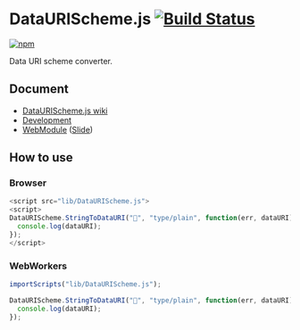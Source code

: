 # DataURIScheme.js [![Build Status](https://api.travis-ci.org/legokichi/DataURIScheme.js.png)](http://travis-ci.org/legokichi/DataURIScheme.js)

[![npm](https://nodei.co/npm/legokichi.dataurischeme.js.png?downloads=true&stars=true)](https://nodei.co/npm/legokichi.dataurischeme.js/)

Data URI scheme converter.

## Document

- [DataURIScheme.js wiki](https://github.com/legokichi/DataURIScheme.js/wiki/DataURIScheme)
- [Development](https://github.com/uupaa/WebModule/wiki/Development)
- [WebModule](https://github.com/uupaa/WebModule) ([Slide](http://uupaa.github.io/Slide/slide/WebModule/index.html))


## How to use

### Browser

```js
<script src="lib/DataURIScheme.js">
<script>
DataURIScheme.StringToDataURI("💩", "type/plain", function(err, dataURI){
  console.log(dataURI);
});
</script>
```

### WebWorkers

```js
importScripts("lib/DataURIScheme.js");

DataURIScheme.StringToDataURI("💩", "type/plain", function(err, dataURI){
  console.log(dataURI);
});
```
